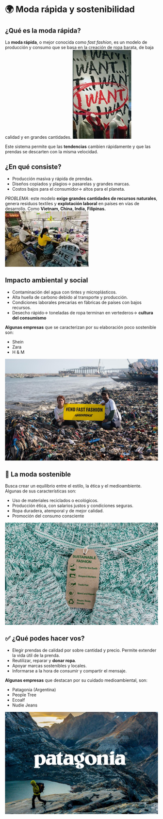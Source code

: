 #  🌍 Moda rápida y sostenibilidad
## ¿Qué es la moda rápida?

La **moda rápida**, o mejor conocida como *fast fashion*, es un modelo de producción y consumo que se basa en la creación de ropa barata, de baja calidad y en grandes cantidades. 
![Consumerism](Imagenes/consumerism.jpg)

Este sistema permite que las **tendencias** cambien rápidamente y que las prendas se descarten con la misma velocidad.

## ¿En qué consiste?

- Producción masiva y rápida de prendas. 
- Diseños copiados y plagios→ pasarelas y grandes marcas.
- Costos bajos para el consumidor→ altos para el planeta. 


*PROBLEMA*: este modelo **exige grandes cantidades de recursos naturales**, genera residuos textiles y **explotación laboral** en países en vías de desarrollo. Como **Vietnam, China, India, Filipinas.**
![Explotation](Imagenes/explotation.jpeg)

## Impacto ambiental y social 

- Contaminación del agua con tintes y microplásticos. 
- Alta huella de carbono debido al transporte y producción.
- Condiciones laborales precarias en fábricas de países con bajos recursos. 
- Desecho rápido→ toneladas de ropa terminan en vertederos→ **cultura del consumismo**

**Algunas empresas** que se caracterizan por su elaboración poco sostenible son:

- Shein
- Zara
- H & M 

![Contaminación](contamination.jpg)

## 👗 La moda sostenible 

Busca crear un equilibrio entre el estilo, la ética y el medioambiente. Algunas de sus características son:

- Uso de materiales reciclados o ecológicos. 
- Producción ética, con salarios justos y condiciones seguras. 
- Ropa duradera, atemporal y de mejor calidad. 
- Promoción del consumo consciente

![Sustainable](Imagenes/sustainable.jpg)
## ✅ ¿Qué podes hacer vos?

- Elegir prendas de calidad por sobre cantidad y precio. Permite extender la vida útil de la prenda.
- Reutilizar, reparar y **donar ropa**.
- Apoyar marcas sostenibles y locales. 
- Informarse a la hora de consumir y compartir el mensaje. 

**Algunas empresas** que destacan por su cuidado medioambiental, son:

- Patagonia (Argentina)
- People Tree
- Ecoalf
- Nudie Jeans 

![Cuidado](Imagenes/cuidado.jpg)
